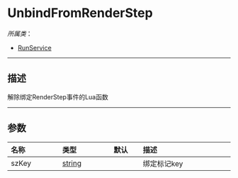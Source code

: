 # UnbindFromRenderStep

*所属类*：
* [RunService](/Api/Classes/Service/RunService.md)
------------------------------------------------------------------------------------------
## 描述

解除绑定RenderStep事件的Lua函数

------------------------------------------------------------------------------------------
## 参数

|<div style="width:100px">名称</div>|<div style="width:100px">类型</div>|<div style="width:50px">默认</div>|<div style="width:350px">描述</div>|
|:---|:---|:---|:---|
|szKey|[string](/Api/DataType/String.md)||绑定标记key|

